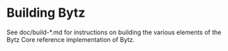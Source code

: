 Building Bytz
=============

See doc/build-*.md for instructions on building the various
elements of the Bytz Core reference implementation of Bytz.
